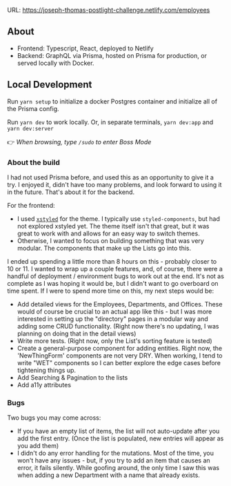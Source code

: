 

URL: https://joseph-thomas-postlight-challenge.netlify.com/employees

## About

- Frontend: Typescript, React, deployed to Netlify
- Backend: GraphQL via Prisma, hosted on Prisma for production, or served locally with Docker.


## Local Development

Run `yarn setup` to initialize a docker Postgres container and initialize all of the Prisma config.

Run `yarn dev` to work locally. Or, in separate terminals, `yarn dev:app` and `yarn dev:server`

👉 *When browsing, type `/sudo` to enter Boss Mode*

### About the build

I had not used Prisma before, and used this as an opportunity to give it a try. I enjoyed it, didn't have too many problems, and look forward to using it in the future. That's about it for the backend.

For the frontend:

 - I used [`xstyled`](https://github.com/smooth-code/xstyled) for the theme. I typically use `styled-components`, but had not explored xstyled yet. The theme itself isn't that great, but it was great to work with and allows for an easy way to switch themes.
 - Otherwise, I wanted to focus on building something that was very modular. The components that make up the Lists go into this.

I ended up spending a little more than 8 hours on this - probably closer to 10 or 11. I wanted to wrap up a couple features, and, of course, there were a handful of deployment / environment bugs to work out at the end. It's not as complete as I was hoping it would be, but I didn't want to go overboard on time spent. If I were to spend more time on this, my next steps would be:

 - Add detailed views for the Employees, Departments, and Offices. These would of course be crucial to an actual app like this - but I was more interested in setting up the "directory" pages in a modular way and adding some CRUD functionality. (Right now there's no updating, I was planning on doing that in the detail views)
 - Write more tests. (Right now, only the List's sorting feature is tested)
 - Create a general-purpose component for adding entities. Right now, the 'NewThingForm' components are not very DRY. When working, I tend to write "WET" components so I can better explore the edge cases before tightening things up.
 - Add Searching & Pagination to the lists
 - Add a11y attributes

### Bugs

Two bugs you may come across:

 - If you have an empty list of items, the list will not auto-update after you add the first entry. (Once the list is populated, new entries will appear as you add them)
 - I didn't do any error handling for the mutations. Most of the time, you won't have any issues - but, if you try to add an item that causes an error, it fails silently. While goofing around, the only time I saw this was when adding a new Department with a name that already exists.

